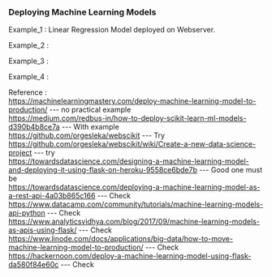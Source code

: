 ### Deploying Machine Learning Models

Example_1 : Linear Regression Model deployed on Webserver.

Example_2 : 

Example_3 :

Example_4 : 



Reference : <br />
https://machinelearningmastery.com/deploy-machine-learning-model-to-production/  ---  no practical example <br />
https://medium.com/redbus-in/how-to-deploy-scikit-learn-ml-models-d390b4b8ce7a   ---  With example <br />
https://github.com/orgesleka/webscikit  --- Try <br />
https://github.com/orgesleka/webscikit/wiki/Create-a-new-data-science-project    ---  try <br />
https://towardsdatascience.com/designing-a-machine-learning-model-and-deploying-it-using-flask-on-heroku-9558ce6bde7b   ---  Good one must be <br />
https://towardsdatascience.com/deploying-a-machine-learning-model-as-a-rest-api-4a03b865c166				---  Check <br />
https://www.datacamp.com/community/tutorials/machine-learning-models-api-python						---  Check <br />
https://www.analyticsvidhya.com/blog/2017/09/machine-learning-models-as-apis-using-flask/				---  Check <br />
https://www.linode.com/docs/applications/big-data/how-to-move-machine-learning-model-to-production/			---  Check <br />
https://hackernoon.com/deploy-a-machine-learning-model-using-flask-da580f84e60c						---  Check <br />


